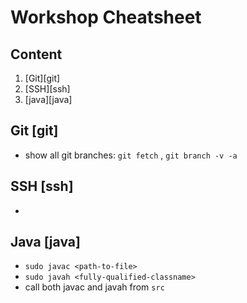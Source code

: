 # Workshop Cheatsheet

## Content

1. [Git][git]
2. [SSH][ssh]
3. [java][java]


## Git [git]

* show all git branches: `git fetch` , `git branch -v -a`

## SSH [ssh]

* 

## Java [java]

* `sudo javac <path-to-file>`
* `sudo javah <fully-qualified-classname>`
* call both javac and javah from `src` 